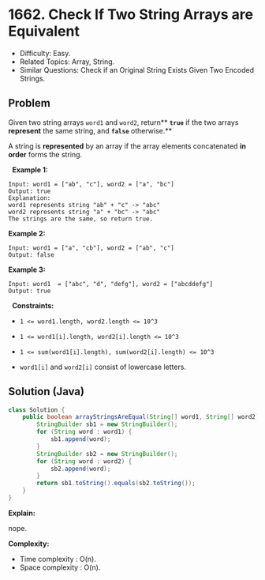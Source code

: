 # 1662. Check If Two String Arrays are Equivalent

- Difficulty: Easy.
- Related Topics: Array, String.
- Similar Questions: Check if an Original String Exists Given Two Encoded Strings.

## Problem

Given two string arrays ```word1``` and ```word2```, return** **```true```** if the two arrays **represent** the same string, and **```false```** otherwise.**

A string is **represented** by an array if the array elements concatenated **in order** forms the string.

 
**Example 1:**

```
Input: word1 = ["ab", "c"], word2 = ["a", "bc"]
Output: true
Explanation:
word1 represents string "ab" + "c" -> "abc"
word2 represents string "a" + "bc" -> "abc"
The strings are the same, so return true.
```

**Example 2:**

```
Input: word1 = ["a", "cb"], word2 = ["ab", "c"]
Output: false
```

**Example 3:**

```
Input: word1  = ["abc", "d", "defg"], word2 = ["abcddefg"]
Output: true
```

 
**Constraints:**


	
- ```1 <= word1.length, word2.length <= 10^3```
	
- ```1 <= word1[i].length, word2[i].length <= 10^3```
	
- ```1 <= sum(word1[i].length), sum(word2[i].length) <= 10^3```
	
- ```word1[i]``` and ```word2[i]``` consist of lowercase letters.



## Solution (Java)

```java
class Solution {
    public boolean arrayStringsAreEqual(String[] word1, String[] word2) {
        StringBuilder sb1 = new StringBuilder();
        for (String word : word1) {
            sb1.append(word);
        }
        StringBuilder sb2 = new StringBuilder();
        for (String word : word2) {
            sb2.append(word);
        }
        return sb1.toString().equals(sb2.toString());
    }
}
```

**Explain:**

nope.

**Complexity:**

* Time complexity : O(n).
* Space complexity : O(n).
